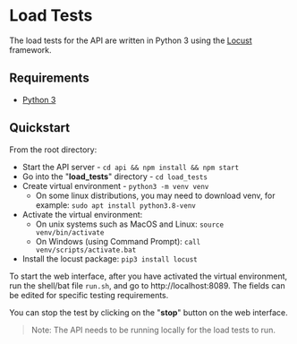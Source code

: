 # Load Tests
The load tests for the API are written in Python 3 using the [Locust](https://locust.io/) framework.

## Requirements
* [Python 3](https://www.python.org/)

## Quickstart
From the root directory:
* Start the API server - `cd api && npm install && npm start`
* Go into the "**load_tests**" directory - `cd load_tests`
* Create virtual environment - `python3 -m venv venv`
  * On some linux distributions, you may need to download venv, for example: `sudo apt install python3.8-venv`
* Activate the virtual environment:
  * On unix systems such as MacOS and Linux: `source venv/bin/activate`
  * On Windows (using Command Prompt): `call venv/scripts/activate.bat`
* Install the locust package: `pip3 install locust`

To start the web interface, after you have
activated the virtual environment, run the shell/bat file `run.sh`, and go to http://localhost:8089. The fields can be
edited for specific testing requirements.

You can stop the test by clicking on the "**stop**" button on the web interface.

> Note: The API needs to be running locally for the load tests to run.
